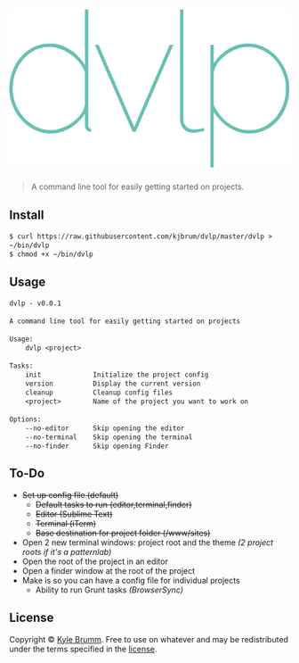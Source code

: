 # ![dvlp](media/logo.svg)

> A command line tool for easily getting started on projects.


## Install

```
$ curl https://raw.githubusercontent.com/kjbrum/dvlp/master/dvlp > ~/bin/dvlp
$ chmod +x ~/bin/dvlp
```


## Usage

```
dvlp - v0.0.1

A command line tool for easily getting started on projects

Usage:
    dvlp <project>

Tasks:
    init             Initialize the project config
    version          Display the current version
    cleanup          Cleanup config files
    <project>        Name of the project you want to work on

Options:
    --no-editor      Skip opening the editor
    --no-terminal    Skip opening the terminal
    --no-finder      Skip opening Finder
```


## To-Do

- ~~Set up config file (default)~~
    - ~~Default tasks to run (editor,terminal,finder)~~
    - ~~Editor (Sublime Text)~~
    - ~~Terminal (iTerm)~~
    - ~~Base destination for project folder (/www/sites)~~
- Open 2 new terminal windows: project root and the theme _(2 project roots if it's a patternlab)_
- Open the root of the project in an editor
- Open a finder window at the root of the project
- Make is so you can have a config file for individual projects
    - Ability to run Grunt tasks _(BrowserSync)_


## License

Copyright © [Kyle Brumm](http://kylebrumm.com). Free to use on whatever and may be redistributed under the terms specified in the [license](LICENSE.md).
